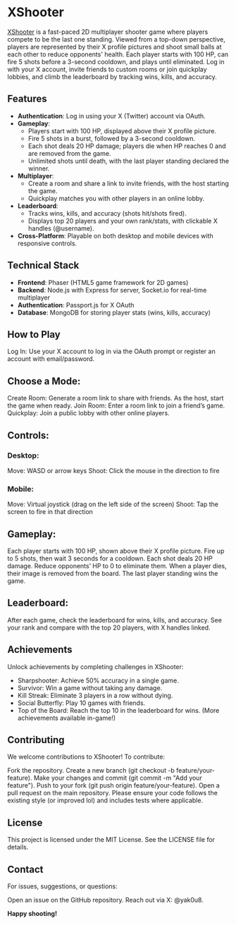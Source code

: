 # XShooter

[XShooter](https://github.com/6ogo/XShooter/) is a fast-paced 2D multiplayer shooter game where players compete to be the last one standing. Viewed from a top-down perspective, players are represented by their X profile pictures and shoot small balls at each other to reduce opponents' health. Each player starts with 100 HP, can fire 5 shots before a 3-second cooldown, and plays until eliminated. Log in with your X account, invite friends to custom rooms or join quickplay lobbies, and climb the leaderboard by tracking wins, kills, and accuracy.

## Features

- **Authentication**: Log in using your X (Twitter) account via OAuth.
- **Gameplay**:
  - Players start with 100 HP, displayed above their X profile picture.
  - Fire 5 shots in a burst, followed by a 3-second cooldown.
  - Each shot deals 20 HP damage; players die when HP reaches 0 and are removed from the game.
  - Unlimited shots until death, with the last player standing declared the winner.
- **Multiplayer**:
  - Create a room and share a link to invite friends, with the host starting the game.
  - Quickplay matches you with other players in an online lobby.
- **Leaderboard**:
  - Tracks wins, kills, and accuracy (shots hit/shots fired).
  - Displays top 20 players and your own rank/stats, with clickable X handles (@username).
- **Cross-Platform**: Playable on both desktop and mobile devices with responsive controls.

## Technical Stack

- **Frontend**: Phaser (HTML5 game framework for 2D games)
- **Backend**: Node.js with Express for server, Socket.io for real-time multiplayer
- **Authentication**: Passport.js for X OAuth
- **Database**: MongoDB for storing player stats (wins, kills, accuracy)

## How to Play
Log In: Use your X account to log in via the OAuth prompt or register an account with email/password.

## Choose a Mode:
Create Room: Generate a room link to share with friends. As the host, start the game when ready.
Join Room: Enter a room link to join a friend’s game.
Quickplay: Join a public lobby with other online players.

## Controls:
### Desktop:
Move: WASD or arrow keys
Shoot: Click the mouse in the direction to fire

### Mobile:
Move: Virtual joystick (drag on the left side of the screen)
Shoot: Tap the screen to fire in that direction

## Gameplay:
Each player starts with 100 HP, shown above their X profile picture.
Fire up to 5 shots, then wait 3 seconds for a cooldown.
Each shot deals 20 HP damage. Reduce opponents’ HP to 0 to eliminate them.
When a player dies, their image is removed from the board.
The last player standing wins the game.

## Leaderboard:
After each game, check the leaderboard for wins, kills, and accuracy.
See your rank and compare with the top 20 players, with X handles linked.

## Achievements
Unlock achievements by completing challenges in XShooter:

- Sharpshooter: Achieve 50% accuracy in a single game.
- Survivor: Win a game without taking any damage.
- Kill Streak: Eliminate 3 players in a row without dying.
- Social Butterfly: Play 10 games with friends.
- Top of the Board: Reach the top 10 in the leaderboard for wins.
(More achievements available in-game!)

## Contributing
We welcome contributions to XShooter! To contribute:

Fork the repository.
Create a new branch (git checkout -b feature/your-feature).
Make your changes and commit (git commit -m "Add your feature").
Push to your fork (git push origin feature/your-feature).
Open a pull request on the main repository.
Please ensure your code follows the existing style (or improved lol) and includes tests where applicable.

## License
This project is licensed under the MIT License. See the LICENSE file for details.

## Contact
For issues, suggestions, or questions:

Open an issue on the GitHub repository.
Reach out via X: @yak0u8.

**Happy shooting!**
